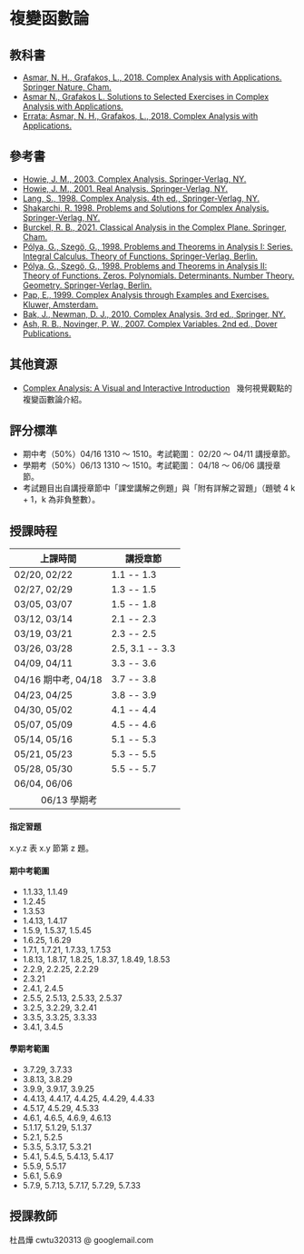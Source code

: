 # 複變函數論 

<!--
單變數複變函數理論是數學領域的必備核心知識。本課程將使同學熟悉其概念與運算，為日後應用打好基礎。

Mastering the analysis of single complex variable is essential for understanding physics, engineering, and various mathematical fields. This course will familiarize students with its concepts and operations, laying the foundation for future applications.
-->

<!--
## 講義 
<a href="https://github.com/chang-ye-tu/cf/blob/master/note/note01.pdf">01</a>&nbsp; | &nbsp;<a href="https://github.com/chang-ye-tu/cf/blob/master/note/note02.pdf">02</a>&nbsp; | &nbsp;<a href="https://github.com/chang-ye-tu/cf/blob/master/note/note03.pdf">03</a>&nbsp; | &nbsp;<a href="https://github.com/chang-ye-tu/cf/blob/master/note/note04.pdf">04</a>&nbsp; | &nbsp;<a href="https://github.com/chang-ye-tu/cf/blob/master/note/note05.pdf">05</a>&nbsp; | &nbsp;<a href="https://github.com/chang-ye-tu/cf/blob/master/note/note06.pdf">06</a>
-->

## 教科書

- [Asmar, N. H., Grafakos, L., 2018. Complex Analysis with Applications. Springer Nature, Cham.](https://link.springer.com/book/10.1007/978-3-319-94063-2)
- [Asmar N., Grafakos L. Solutions to Selected Exercises in Complex Analysis with Applications.](https://github.com/chang-ye-tu/cf/blob/master/grafakos_selected_sol.pdf)
- [Errata: Asmar, N. H., Grafakos, L., 2018. Complex Analysis with Applications.](https://grafakos.missouri.edu/ComplexAnalysis.html)

## 參考書

- [Howie, J. M., 2003. Complex Analysis. Springer-Verlag, NY.](https://link.springer.com/book/10.1007/978-1-4471-0027-0) 
- [Howie, J. M., 2001. Real Analysis. Springer-Verlag, NY.](https://link.springer.com/book/10.1007/978-1-4471-0341-7)
- [Lang, S., 1998. Complex Analysis. 4th ed., Springer-Verlag, NY.](https://link.springer.com/book/10.1007/978-1-4757-3083-8)
- [Shakarchi, R. 1998. Problems and Solutions for Complex Analysis. Springer-Verlag, NY.](https://link.springer.com/book/10.1007/978-1-4612-1534-9)
- [Burckel, R. B., 2021. Classical Analysis in the Complex Plane. Springer, Cham.](https://link.springer.com/book/10.1007/978-1-0716-1965-0)
- [Pólya, G., Szegö, G., 1998. Problems and Theorems in Analysis I: Series. Integral Calculus. Theory of Functions. Springer-Verlag, Berlin.](https://link.springer.com/book/10.1007/978-3-642-61983-0)
- [Pólya, G., Szegö, G., 1998. Problems and Theorems in Analysis II: Theory of Functions. Zeros. Polynomials. Determinants. Number Theory. Geometry. Springer-Verlag, Berlin.](https://link.springer.com/book/10.1007/978-3-642-61905-2)
- [Pap, E., 1999. Complex Analysis through Examples and Exercises. Kluwer, Amsterdam.](https://link.springer.com/book/10.1007/978-94-017-1106-7)
- [Bak, J., Newman, D. J., 2010. Complex Analysis. 3rd ed., Springer, NY.](https://link.springer.com/book/10.1007/978-1-4419-7288-0)
- [Ash, R. B., Novinger, P. W., 2007. Complex Variables. 2nd ed., Dover Publications.](https://people.math.sc.edu/girardi/m7034/book/AshComplexVariablesWithHyperlinks.pdf) 

## 其他資源

- [Complex Analysis: A Visual and Interactive Introduction](https://complex-analysis.com/) &nbsp; 幾何視覺觀點的複變函數論介紹。

<!--
- [Lang, S., 1987. Linear Algebra. 3rd ed, Springer-Verlag, NY.](https://link.springer.com/book/10.1007/978-1-4757-1949-9)
- [Shakarchi, R., 1996. Solutions Manual for Lang's Linear Algebra. Springer-Verlag, NY.](https://link.springer.com/book/10.1007/978-1-4612-0755-9)
- [Lang, S., 1987. Introduction to Linear Algebra. 2nd ed, Springer-Verlag, NY.](https://link.springer.com/book/10.1007/978-1-4612-1070-2)

# 
02/20 1.1, 1.2 (end 1.2.6)
02/22 placement test, 1.2 (from 1.2.7), 1.3 (end 1.3.8) 
02/27 1.3 (from 1.3.9), 1.4 (end 1.4.5)
02/29 1.4 (from 1.4.6), 1.5 (end 1.5.18)
03/05 1.5 (from 1.5.19), 1.6 (skip 1.6.5, 1.6.6, 1.6.8, 1.6.9), 1.7 (end 1.7.5; skip 1.7.2)
03/07 1.7 (from 1.7.6), 1.8
03/12 2.1
03/14 2.2, 2.3 (end 2.3.9)
03/19 2.3 (from 2.3.10), 2.4 (end 2.4.4)
03/21 2.4 (from 2.4.5), 2.5 (end 2.5.1), 30 min tests: prove limit uniqueness & limit quotient rule
03/26 2.5 (from 2.5.2), 3.1
03/28 3.2, 3.3 (end 3.3.2)
04/09 3.3 (from 3.3.3)
04/11 3.4, (3.5, 3.6)
04/16 Midterm 
04/18 3.7, 3.8 (end 3.8.3)
04/23 3.8 (from 3.8.4), 3.9.2
04/25 3.9
04/30 4.1, 4.3
05/02 4.4
05/07 4.5
05/09 4.5, 4.6
05/14
05/16
05/21
05/23
05/28
05/30
06/04
06/06 

-->

## 評分標準

- 期中考（50%）04/16 1310 ～ 1510。考試範圍： 02/20 ～ 04/11 講授章節。 
- 學期考（50%）06/13 1310 ～ 1510。考試範圍： 04/18 ～ 06/06 講授章節。
- 考試題目出自講授章節中「課堂講解之例題」與「附有詳解之習題」（題號 4 k + 1，k 為非負整數）。

## 授課時程

| 上課時間            | 講授章節               |
|---------------------|------------------------|
| 02/20, 02/22        | 1.1 -- 1.3             |
| 02/27, 02/29        | 1.3 -- 1.5             |
| 03/05, 03/07        | 1.5 -- 1.8             | 
| 03/12, 03/14        | 2.1 -- 2.3             |
| 03/19, 03/21        | 2.3 -- 2.5             |
| 03/26, 03/28        | 2.5, 3.1 -- 3.3        |
| 04/09, 04/11        | 3.3 -- 3.6             |
| 04/16 期中考, 04/18 | 3.7 -- 3.8             |
| 04/23, 04/25        | 3.8 -- 3.9             |
| 04/30, 05/02        | 4.1 -- 4.4             |
| 05/07, 05/09        | 4.5 -- 4.6             |
| 05/14, 05/16        | 5.1 -- 5.3             |
| 05/21, 05/23        | 5.3 -- 5.5             |
| 05/28, 05/30        | 5.5 -- 5.7             |
| 06/04, 06/06        |                        |
| &nbsp;&nbsp;&nbsp;&nbsp;&nbsp;&nbsp;&nbsp;&nbsp;&nbsp;&nbsp;&nbsp;06/13 學期考    |                       |

#### 指定習題

x.y.z 表 x.y 節第 z 題。

#### 期中考範圍

- 1.1.33, 1.1.49
- 1.2.45
- 1.3.53
- 1.4.13, 1.4.17
- 1.5.9, 1.5.37, 1.5.45
- 1.6.25, 1.6.29
- 1.7.1, 1.7.21, 1.7.33, 1.7.53
- 1.8.13, 1.8.17, 1.8.25, 1.8.37, 1.8.49, 1.8.53
- 2.2.9, 2.2.25, 2.2.29
- 2.3.21
- 2.4.1, 2.4.5
- 2.5.5, 2.5.13, 2.5.33, 2.5.37
- 3.2.5, 3.2.29, 3.2.41
- 3.3.5, 3.3.25, 3.3.33
- 3.4.1, 3.4.5

#### 學期考範圍

- 3.7.29, 3.7.33 
- 3.8.13, 3.8.29
- 3.9.9, 3.9.17, 3.9.25
- 4.4.13, 4.4.17, 4.4.25, 4.4.29, 4.4.33
- 4.5.17, 4.5.29, 4.5.33
- 4.6.1, 4.6.5, 4.6.9, 4.6.13
- 5.1.17, 5.1.29, 5.1.37
- 5.2.1, 5.2.5
- 5.3.5, 5.3.17, 5.3.21 
- 5.4.1, 5.4.5, 5.4.13, 5.4.17
- 5.5.9, 5.5.17
- 5.6.1, 5.6.9
- 5.7.9, 5.7.13, 5.7.17, 5.7.29, 5.7.33

## 授課教師

杜昌燁 cwtu320313 @ googlemail.com
